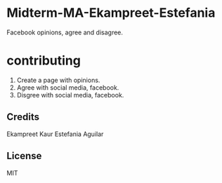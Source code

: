 # Midterm-MA-Ekampreet-Estefania

Facebook opinions, agree and disagree.

# contributing
1. Create a page with opinions.
2. Agree with social media, facebook.
3. Disgree with social media, facebook.

## Credits
 Ekampreet Kaur
 Estefania Aguilar

## License
MIT